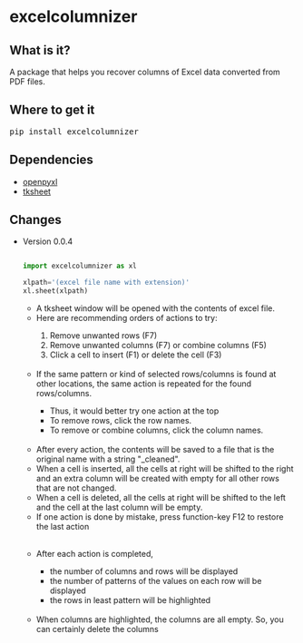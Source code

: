 # excelcolumnizer

## What is it?

A package that helps you recover columns of Excel data converted from PDF files.

## Where to get it

<pre lang=sh>pip install excelcolumnizer</pre>

## Dependencies

<ul><li><a href="https://openpyxl.readthedocs.io/en/stable/">openpyxl</a></li>
<li><a href="https://github.com/ragardner/tksheet">tksheet</a></li></ul>

## Changes
<ul>
<li>Version 0.0.4</li>

```python

import excelcolumnizer as xl

xlpath='(excel file name with extension)'
xl.sheet(xlpath)

```

<ul><li>A tksheet window will be opened with the contents of excel file.</li>
<li>Here are recommending orders of actions to try:</li>
<ol><li>Remove unwanted rows (F7)</li>
<li>Remove unwanted columns (F7) or combine columns (F5)</li>
  <li>Click a cell to insert (F1) or delete the cell (F3)</li></ol>
<br>

<li>If the same pattern or kind of selected rows/columns is found at other locations, the same action is repeated for the found rows/columns.</li>
  <ul><li>Thus, it would better try one action at the top</li>
  <li>To remove rows, click the row names.</li>
    <li>To remove or combine columns, click the column names.</li></ul>
  <br>
<li>After every action, the contents will be saved to a file that is the original name with a string "_cleaned".</li>
<li>When a cell is inserted, all the cells at right will be shifted to the right and an extra column will be created with empty for all other rows that are not changed.</li>
<li>When a cell is deleted, all the cells at right will be shifted to the left and the cell at the last column will be empty.</li>
  <li>If one action is done by mistake, press function-key F12 to restore the last action</li></ul>
  <br>
<ul><li>After each action is completed,</li>
<ul><li>the number of columns and rows will be displayed</li>
<li>the number of patterns of the values on each row will be displayed</li>
<li>the rows in least pattern will be highlighted</li></ul>
<br>
<li>When columns are highlighted, the columns are all empty. So, you can certainly delete the columns</li></ul>
</ul>
<br>
